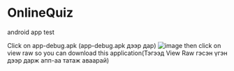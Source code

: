 # OnlineQuiz
android app test

Click on app-debug.apk (app-debug.apk дээр дар)
![image](https://github.com/user-attachments/assets/2977af7c-8046-476e-b030-755086537bff)
then click on view raw so you can download this application(Тэгээд View Raw  гэсэн үгэн дээр дарж апп-аа татаж аваарай)

